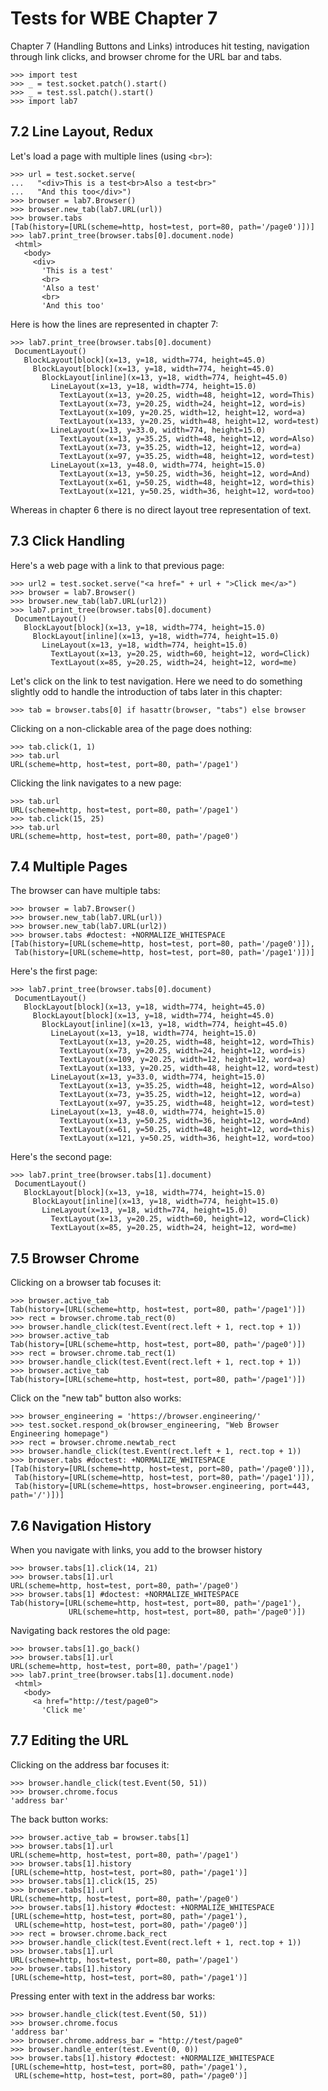 Tests for WBE Chapter 7
=======================

Chapter 7 (Handling Buttons and Links) introduces hit testing, navigation
through link clicks, and browser chrome for the URL bar and tabs.

    >>> import test
    >>> _ = test.socket.patch().start()
    >>> _ = test.ssl.patch().start()
    >>> import lab7

7.2 Line Layout, Redux
----------------------

Let's load a page with multiple lines (using `<br>`):

    >>> url = test.socket.serve(
    ...   "<div>This is a test<br>Also a test<br>"
    ...   "And this too</div>")
    >>> browser = lab7.Browser()
    >>> browser.new_tab(lab7.URL(url))
    >>> browser.tabs
    [Tab(history=[URL(scheme=http, host=test, port=80, path='/page0')])]
    >>> lab7.print_tree(browser.tabs[0].document.node)
     <html>
       <body>
         <div>
           'This is a test'
           <br>
           'Also a test'
           <br>
           'And this too'

Here is how the lines are represented in chapter 7:

    >>> lab7.print_tree(browser.tabs[0].document)
     DocumentLayout()
       BlockLayout[block](x=13, y=18, width=774, height=45.0)
         BlockLayout[block](x=13, y=18, width=774, height=45.0)
           BlockLayout[inline](x=13, y=18, width=774, height=45.0)
             LineLayout(x=13, y=18, width=774, height=15.0)
               TextLayout(x=13, y=20.25, width=48, height=12, word=This)
               TextLayout(x=73, y=20.25, width=24, height=12, word=is)
               TextLayout(x=109, y=20.25, width=12, height=12, word=a)
               TextLayout(x=133, y=20.25, width=48, height=12, word=test)
             LineLayout(x=13, y=33.0, width=774, height=15.0)
               TextLayout(x=13, y=35.25, width=48, height=12, word=Also)
               TextLayout(x=73, y=35.25, width=12, height=12, word=a)
               TextLayout(x=97, y=35.25, width=48, height=12, word=test)
             LineLayout(x=13, y=48.0, width=774, height=15.0)
               TextLayout(x=13, y=50.25, width=36, height=12, word=And)
               TextLayout(x=61, y=50.25, width=48, height=12, word=this)
               TextLayout(x=121, y=50.25, width=36, height=12, word=too)

Whereas in chapter 6 there is no direct layout tree representation of
text.


7.3 Click Handling
------------------

Here's a web page with a link to that previous page:

    >>> url2 = test.socket.serve("<a href=" + url + ">Click me</a>")
    >>> browser = lab7.Browser()
    >>> browser.new_tab(lab7.URL(url2))
    >>> lab7.print_tree(browser.tabs[0].document)
     DocumentLayout()
       BlockLayout[block](x=13, y=18, width=774, height=15.0)
         BlockLayout[inline](x=13, y=18, width=774, height=15.0)
           LineLayout(x=13, y=18, width=774, height=15.0)
             TextLayout(x=13, y=20.25, width=60, height=12, word=Click)
             TextLayout(x=85, y=20.25, width=24, height=12, word=me)

Let's click on the link to test navigation. Here we need to do
something slightly odd to handle the introduction of tabs later in
this chapter:

    >>> tab = browser.tabs[0] if hasattr(browser, "tabs") else browser

Clicking on a non-clickable area of the page does nothing:

    >>> tab.click(1, 1)
    >>> tab.url
    URL(scheme=http, host=test, port=80, path='/page1')
    
Clicking the link navigates to a new page:

    >>> tab.url
    URL(scheme=http, host=test, port=80, path='/page1')
    >>> tab.click(15, 25)
    >>> tab.url
    URL(scheme=http, host=test, port=80, path='/page0')


7.4 Multiple Pages
------------------

The browser can have multiple tabs:

    >>> browser = lab7.Browser()
    >>> browser.new_tab(lab7.URL(url))
    >>> browser.new_tab(lab7.URL(url2))
    >>> browser.tabs #doctest: +NORMALIZE_WHITESPACE
    [Tab(history=[URL(scheme=http, host=test, port=80, path='/page0')]),
     Tab(history=[URL(scheme=http, host=test, port=80, path='/page1')])]

Here's the first page:

    >>> lab7.print_tree(browser.tabs[0].document)
     DocumentLayout()
       BlockLayout[block](x=13, y=18, width=774, height=45.0)
         BlockLayout[block](x=13, y=18, width=774, height=45.0)
           BlockLayout[inline](x=13, y=18, width=774, height=45.0)
             LineLayout(x=13, y=18, width=774, height=15.0)
               TextLayout(x=13, y=20.25, width=48, height=12, word=This)
               TextLayout(x=73, y=20.25, width=24, height=12, word=is)
               TextLayout(x=109, y=20.25, width=12, height=12, word=a)
               TextLayout(x=133, y=20.25, width=48, height=12, word=test)
             LineLayout(x=13, y=33.0, width=774, height=15.0)
               TextLayout(x=13, y=35.25, width=48, height=12, word=Also)
               TextLayout(x=73, y=35.25, width=12, height=12, word=a)
               TextLayout(x=97, y=35.25, width=48, height=12, word=test)
             LineLayout(x=13, y=48.0, width=774, height=15.0)
               TextLayout(x=13, y=50.25, width=36, height=12, word=And)
               TextLayout(x=61, y=50.25, width=48, height=12, word=this)
               TextLayout(x=121, y=50.25, width=36, height=12, word=too)

Here's the second page:

    >>> lab7.print_tree(browser.tabs[1].document)
     DocumentLayout()
       BlockLayout[block](x=13, y=18, width=774, height=15.0)
         BlockLayout[inline](x=13, y=18, width=774, height=15.0)
           LineLayout(x=13, y=18, width=774, height=15.0)
             TextLayout(x=13, y=20.25, width=60, height=12, word=Click)
             TextLayout(x=85, y=20.25, width=24, height=12, word=me)
             

7.5 Browser Chrome
------------------

Clicking on a browser tab focuses it:

    >>> browser.active_tab
    Tab(history=[URL(scheme=http, host=test, port=80, path='/page1')])
    >>> rect = browser.chrome.tab_rect(0)
    >>> browser.handle_click(test.Event(rect.left + 1, rect.top + 1))
    >>> browser.active_tab
    Tab(history=[URL(scheme=http, host=test, port=80, path='/page0')])
    >>> rect = browser.chrome.tab_rect(1)
    >>> browser.handle_click(test.Event(rect.left + 1, rect.top + 1))
    >>> browser.active_tab
    Tab(history=[URL(scheme=http, host=test, port=80, path='/page1')])

Click on the "new tab" button also works:

    >>> browser_engineering = 'https://browser.engineering/'
    >>> test.socket.respond_ok(browser_engineering, "Web Browser Engineering homepage")
    >>> rect = browser.chrome.newtab_rect
    >>> browser.handle_click(test.Event(rect.left + 1, rect.top + 1))
    >>> browser.tabs #doctest: +NORMALIZE_WHITESPACE
    [Tab(history=[URL(scheme=http, host=test, port=80, path='/page0')]),
     Tab(history=[URL(scheme=http, host=test, port=80, path='/page1')]),
     Tab(history=[URL(scheme=https, host=browser.engineering, port=443, path='/')])]
    
    
7.6 Navigation History
----------------------

When you navigate with links, you add to the browser history

    >>> browser.tabs[1].click(14, 21)
    >>> browser.tabs[1].url
    URL(scheme=http, host=test, port=80, path='/page0')
    >>> browser.tabs[1] #doctest: +NORMALIZE_WHITESPACE
    Tab(history=[URL(scheme=http, host=test, port=80, path='/page1'),
                 URL(scheme=http, host=test, port=80, path='/page0')])

Navigating back restores the old page:

    >>> browser.tabs[1].go_back()
    >>> browser.tabs[1].url
    URL(scheme=http, host=test, port=80, path='/page1')
    >>> lab7.print_tree(browser.tabs[1].document.node)
     <html>
       <body>
         <a href="http://test/page0">
           'Click me'


7.7 Editing the URL
-------------------

Clicking on the address bar focuses it:

    >>> browser.handle_click(test.Event(50, 51))
    >>> browser.chrome.focus
    'address bar'

The back button works:

    >>> browser.active_tab = browser.tabs[1]
    >>> browser.tabs[1].url
    URL(scheme=http, host=test, port=80, path='/page1')
    >>> browser.tabs[1].history
    [URL(scheme=http, host=test, port=80, path='/page1')]
    >>> browser.tabs[1].click(15, 25)
    >>> browser.tabs[1].url
    URL(scheme=http, host=test, port=80, path='/page0')
    >>> browser.tabs[1].history #doctest: +NORMALIZE_WHITESPACE
    [URL(scheme=http, host=test, port=80, path='/page1'),
     URL(scheme=http, host=test, port=80, path='/page0')]
    >>> rect = browser.chrome.back_rect
    >>> browser.handle_click(test.Event(rect.left + 1, rect.top + 1))
    >>> browser.tabs[1].url
    URL(scheme=http, host=test, port=80, path='/page1')
    >>> browser.tabs[1].history
    [URL(scheme=http, host=test, port=80, path='/page1')]

Pressing enter with text in the address bar works:

    >>> browser.handle_click(test.Event(50, 51))
    >>> browser.chrome.focus
    'address bar'
    >>> browser.chrome.address_bar = "http://test/page0"
    >>> browser.handle_enter(test.Event(0, 0))
    >>> browser.tabs[1].history #doctest: +NORMALIZE_WHITESPACE
    [URL(scheme=http, host=test, port=80, path='/page1'),
     URL(scheme=http, host=test, port=80, path='/page0')]
